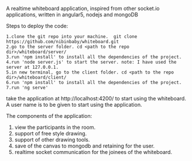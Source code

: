 A realtime whiteboard application, inspired from other socket.io applications, written in angular5, nodejs and mongoDB


Steps to deploy the code:

    1.clone the git repo into your machine.  git clone https://github.com/nibinbaby/whiteboard.git
    2.go to the server folder. cd <path to the repo dir>/whiteboard/server/
    3.run 'npm install' to install all the dependencies of the project.
    4.run 'node server.js' to start the server. note: I have used the server at 127.0.0.1.
    5.in new terminal, go to the client folder. cd <path to the repo dir>/whiteboard/client/
    6.run 'npm install' to install all the dependencies of the project.
    7.run 'ng serve'
    
take the application at http://localhost:4200/ to start using the whiteboard. A user name is to be given to start using the application.


The components of the application:
1. view the participants in the room.
2. support of free style drawing.
3. support of other drawing tools.
6. save of the canvas to mongodb and retaining for the user.
7. realtime socket communication for the joinees of the whiteboard.

